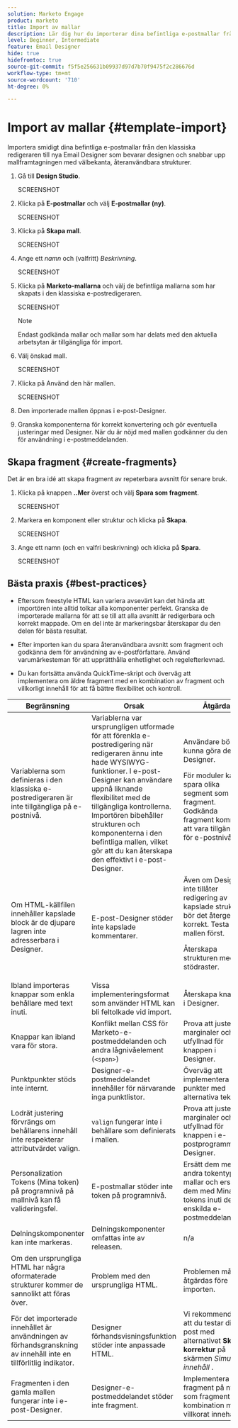 ```yaml
---
solution: Marketo Engage
product: marketo
title: Import av mallar
description: Lär dig hur du importerar dina befintliga e-postmallar från den klassiska redigeraren till nya Email Designer.
level: Beginner, Intermediate
feature: Email Designer
hide: true
hidefromtoc: true
source-git-commit: f5f5e256631b09937d97d7b70f9475f2c286676d
workflow-type: tm+mt
source-wordcount: '710'
ht-degree: 0%

---
```


# Import av mallar {#template-import}

Importera smidigt dina befintliga e-postmallar från den klassiska redigeraren till nya Email Designer som bevarar designen och snabbar upp mallframtagningen med välbekanta, återanvändbara strukturer.

1. Gå till **Design Studio**.

   SCREENSHOT

1. Klicka på **E-postmallar** och välj **E-postmallar (ny)**.

   SCREENSHOT

1. Klicka på **Skapa mall**.

   SCREENSHOT

1. Ange ett _namn_ och (valfritt) _Beskrivning_.

   SCREENSHOT

1. Klicka på **Marketo-mallarna** och välj de befintliga mallarna som har skapats i den klassiska e-postredigeraren.

   SCREENSHOT

   >[!NOTE]
   >
   >Endast godkända mallar och mallar som har delats med den aktuella arbetsytan är tillgängliga för import.

1. Välj önskad mall.

   SCREENSHOT

1. Klicka på Använd den här mallen.

   SCREENSHOT

1. Den importerade mallen öppnas i e-post-Designer.

1. Granska komponenterna för korrekt konvertering och gör eventuella justeringar med Designer. När du är nöjd med mallen godkänner du den för användning i e-postmeddelanden.

## Skapa fragment {#create-fragments}

Det är en bra idé att skapa fragment av repeterbara avsnitt för senare bruk.

1. Klicka på knappen **..Mer** överst och välj **Spara som fragment**.

   SCREENSHOT

1. Markera en komponent eller struktur och klicka på **Skapa**.

   SCREENSHOT

1. Ange ett namn (och en valfri beskrivning) och klicka på **Spara**.

   SCREENSHOT

## Bästa praxis {#best-practices}

* Eftersom freestyle HTML kan variera avsevärt kan det hända att importören inte alltid tolkar alla komponenter perfekt. Granska de importerade mallarna för att se till att alla avsnitt är redigerbara och korrekt mappade. Om en del inte är markeringsbar återskapar du den delen för bästa resultat.

* Efter importen kan du spara återanvändbara avsnitt som fragment och godkänna dem för användning av e-postförfattare. Använd varumärkesteman för att upprätthålla enhetlighet och regelefterlevnad.

* Du kan fortsätta använda QuickTime-skript och överväg att implementera om äldre fragment med en kombination av fragment och villkorligt innehåll för att få bättre flexibilitet och kontroll.

<table><thead>
  <tr>
    <th>Begränsning</th>
    <th>Orsak</th>
    <th>Åtgärda</th>
  </tr></thead>
<tbody>
  <tr>
    <td>Variablerna som definieras i den klassiska e-postredigeraren är inte tillgängliga på e-postnivå.</td>
    <td>Variablerna var ursprungligen utformade för att förenkla e-postredigering när redigeraren ännu inte hade WYSIWYG-funktioner. I e-post-Designer kan användare uppnå liknande flexibilitet med de tillgängliga kontrollerna. Importören bibehåller strukturen och komponenterna i den befintliga mallen, vilket gör att du kan återskapa den effektivt i e-post-Designer.</td>
    <td>Användare bör kunna göra detta i Designer. <p>
    För moduler kan du spara olika segment som fragment. Godkända fragment kommer att vara tillgängliga för e-postnivå.</td>
  </tr>
  <tr>
    <td>Om HTML-källfilen innehåller kapslade block är de djupare lagren inte adresserbara i Designer.</td>
    <td>E-post-Designer stöder inte kapslade kommentarer.</td>
    <td>Även om Designer inte tillåter redigering av kapslade strukturer bör det återges korrekt. Testa mallen först.<p>
    Återskapa strukturen med stödraster.</td>
  </tr>
  <tr>
    <td>Ibland importeras knappar som enkla behållare med text inuti.</td>
    <td>Vissa implementeringsformat som använder HTML kan bli feltolkade vid import.</td>
    <td>Återskapa knappen i Designer.</td>
  </tr>
  <tr>
    <td>Knappar kan ibland vara för stora.</td>
    <td>Konflikt mellan CSS för Marketo-e-postmeddelanden och andra lågnivåelement (<code>&lt;span&gt;</code>)</td>
    <td>Prova att justera marginaler och utfyllnad för knappen i Designer.</td>
  </tr>
  <tr>
    <td>Punktpunkter stöds inte internt.</td>
    <td>Designer-e-postmeddelandet innehåller för närvarande inga punktlistor.</td>
    <td>Överväg att implementera punkter med alternativa tekniker.</td>
  </tr>
  <tr>
    <td>Lodrät justering förvrängs om behållarens innehåll inte respekterar attributvärdet valign.</td>
    <td><code>valign</code> fungerar inte i behållare som definierats i mallen.</td>
    <td>Prova att justera marginaler och utfyllnad för knappen i e-postprogrammet Designer.</td>
  </tr>
  <tr>
    <td>Personalization Tokens (Mina token) på programnivå på mallnivå kan få valideringsfel.</td>
    <td>E-postmallar stöder inte token på programnivå.</td>
    <td>Ersätt dem med andra tokentyper i mallar och ersätt dem med Mina tokens inuti de enskilda e-postmeddelandena.</td>
  </tr>
  <tr>
    <td>Delningskomponenter kan inte markeras.</td>
    <td>Delningskomponenter omfattas inte av releasen.</td>
    <td>n/a</td>
  </tr>
  <tr>
    <td>Om den ursprungliga HTML har några oformaterade strukturer kommer de sannolikt att föras över.</td>
    <td>Problem med den ursprungliga HTML.</td>
    <td>Problemen måste åtgärdas före importen.</td>
  </tr>
  <tr>
    <td>För det importerade innehållet är användningen av förhandsgranskning av innehåll inte en tillförlitlig indikator.</td>
    <td>Designer förhandsvisningsfunktion stöder inte anpassade HTML.</td>
    <td>Vi rekommenderar att du testar din e-post med alternativet <b>Skicka korrektur</b> på skärmen <i>Simulera innehåll</i> .</td>
  </tr>
  <tr>
    <td>Fragmenten i den gamla mallen fungerar inte i e-post-Designer.</td>
    <td>Designer-e-postmeddelandet stöder inte fragment.</td>
    <td>Implementera dina fragment på nytt som fragment i kombination med villkorat innehåll.</td>
  </tr>
</tbody></table>
